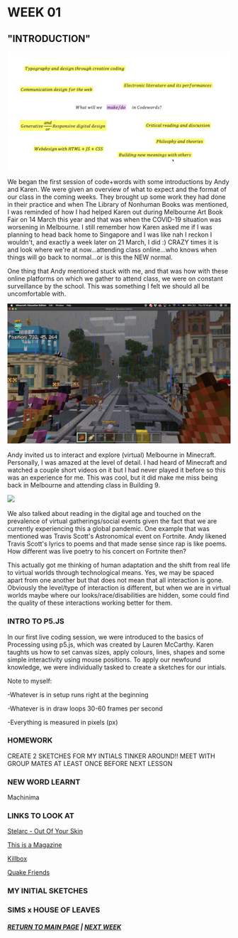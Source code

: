 # WEEK 01
## "INTRODUCTION"
<img src="intro.png">

We began the first session of code+words with some introductions by Andy and Karen. We were given an overview of what to expect and the format of our class in the coming weeks. They brought up some work they had done in their practice and when The Library of Nonhuman Books was mentioned, I was reminded of how I had helped Karen out during Melbourne Art Book Fair on 14 March this year and that was when the COVID-19 situation was worsening in Melbourne. I still remember how Karen asked me if I was planning to head back home to Singapore and I was like nah I reckon I wouldn't, and exactly a week later on 21 March, I did :) CRAZY times it is and look where we're at now...attending class online...who knows when things will go back to normal...or is this the NEW normal. 

One thing that Andy mentioned stuck with me, and that was how with these online platforms on which we gather to attend class, we were on constant surveillance by the school. This was something I felt we should all be uncomfortable with. 

<img src="minecraft.png">

Andy invited us to interact and explore (virtual) Melbourne in Minecraft. Personally, I was amazed at the level of detail. I had heard of Minecraft and watched a couple short videos on it but I had never played it before so this was an experience for me. This was cool, but it did make me miss being back in Melbourne and attending class in Building 9. 

<img src="travis scott.png">

We also talked about reading in the digital age and touched on the prevalence of virtual gatherings/social events given the fact that we are currently experiencing this a global pandemic. One example that was mentioned was Travis Scott's Astronomical event on Fortnite. Andy likened Travis Scott's lyrics to poems and that made sense since rap is like poems. How different was live poetry to his concert on Fortnite then? 


This actually got me thinking of human adaptation and the shift from real life to virtual worlds through technological means. Yes, we may be spaced apart from one another but that does not mean that all interaction is gone. Obviously the level/type of interaction is different, but when we are in virtual worlds maybe where our looks/race/disabilities are hidden, some could find the quality of these interactions working better for them. 


### INTRO TO P5.JS 

In our first live coding session, we were introduced to the basics of Processing using p5.js, which was created by Lauren McCarthy. Karen taughts us how to set canvas sizes, apply colours, lines, shapes and some simple interactivity using mouse positions. To apply our newfound knowledge, we were individually tasked to create a sketches for our intials. 

Note to myself:

-Whatever is in setup runs right at the beginning 

-Whatever is in draw loops 30-60 frames per second

-Everything is measured in pixels (px)

### HOMEWORK
CREATE 2 SKETCHES FOR MY INTIALS 
TINKER AROUND!! 
MEET WITH GROUP MATES AT LEAST ONCE BEFORE NEXT LESSON

### NEW WORD LEARNT
Machinima

### LINKS TO LOOK AT
[Stelarc - Out Of Your Skin](https://www.youtube.com/watch?v=RSsmjcl-BjA)

[This is a Magazine](http://www.thisisamagazine.com/)

[Killbox](http://delappe.net/play/killbox/)

[Quake Friends](http://www.delappe.net/game-art/quakefriends/)

### MY INITIAL SKETCHES


### SIMS x HOUSE OF LEAVES


##### [RETURN TO MAIN PAGE](https://samanthangsy.github.io/codewords/)  |  [NEXT WEEK](https://samanthangsy.github.io/codewords/Weekly%20Diary/02/)
